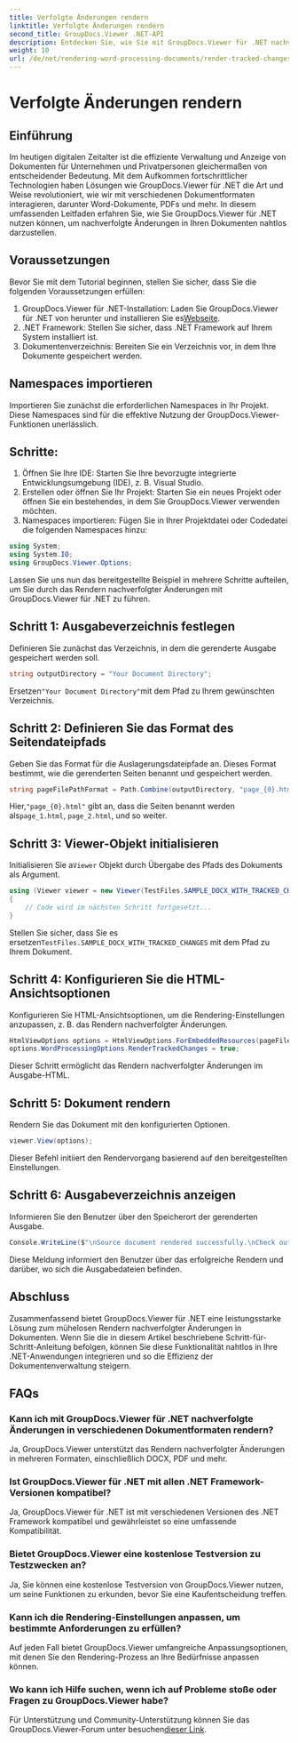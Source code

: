 ```yaml
---
title: Verfolgte Änderungen rendern
linktitle: Verfolgte Änderungen rendern
second_title: GroupDocs.Viewer .NET-API
description: Entdecken Sie, wie Sie mit GroupDocs.Viewer für .NET nachverfolgte Änderungen in Dokumenten mühelos rendern können. Steigern Sie die Effizienz Ihres Dokumentenmanagements.
weight: 10
url: /de/net/rendering-word-processing-documents/render-tracked-changes/
---
```


# Verfolgte Änderungen rendern

## Einführung
Im heutigen digitalen Zeitalter ist die effiziente Verwaltung und Anzeige von Dokumenten für Unternehmen und Privatpersonen gleichermaßen von entscheidender Bedeutung. Mit dem Aufkommen fortschrittlicher Technologien haben Lösungen wie GroupDocs.Viewer für .NET die Art und Weise revolutioniert, wie wir mit verschiedenen Dokumentformaten interagieren, darunter Word-Dokumente, PDFs und mehr. In diesem umfassenden Leitfaden erfahren Sie, wie Sie GroupDocs.Viewer für .NET nutzen können, um nachverfolgte Änderungen in Ihren Dokumenten nahtlos darzustellen.
## Voraussetzungen
Bevor Sie mit dem Tutorial beginnen, stellen Sie sicher, dass Sie die folgenden Voraussetzungen erfüllen:
1. GroupDocs.Viewer für .NET-Installation: Laden Sie GroupDocs.Viewer für .NET von herunter und installieren Sie es[Webseite](https://releases.groupdocs.com/viewer/net/).
2. .NET Framework: Stellen Sie sicher, dass .NET Framework auf Ihrem System installiert ist.
3. Dokumentenverzeichnis: Bereiten Sie ein Verzeichnis vor, in dem Ihre Dokumente gespeichert werden.

## Namespaces importieren
Importieren Sie zunächst die erforderlichen Namespaces in Ihr Projekt. Diese Namespaces sind für die effektive Nutzung der GroupDocs.Viewer-Funktionen unerlässlich.
## Schritte:
1. Öffnen Sie Ihre IDE: Starten Sie Ihre bevorzugte integrierte Entwicklungsumgebung (IDE), z. B. Visual Studio.
2. Erstellen oder öffnen Sie Ihr Projekt: Starten Sie ein neues Projekt oder öffnen Sie ein bestehendes, in dem Sie GroupDocs.Viewer verwenden möchten.
3. Namespaces importieren: Fügen Sie in Ihrer Projektdatei oder Codedatei die folgenden Namespaces hinzu:
```csharp
using System;
using System.IO;
using GroupDocs.Viewer.Options;
```

Lassen Sie uns nun das bereitgestellte Beispiel in mehrere Schritte aufteilen, um Sie durch das Rendern nachverfolgter Änderungen mit GroupDocs.Viewer für .NET zu führen.
## Schritt 1: Ausgabeverzeichnis festlegen
Definieren Sie zunächst das Verzeichnis, in dem die gerenderte Ausgabe gespeichert werden soll.
```csharp
string outputDirectory = "Your Document Directory";
```
 Ersetzen`"Your Document Directory"`mit dem Pfad zu Ihrem gewünschten Verzeichnis.
## Schritt 2: Definieren Sie das Format des Seitendateipfads
Geben Sie das Format für die Auslagerungsdateipfade an. Dieses Format bestimmt, wie die gerenderten Seiten benannt und gespeichert werden.
```csharp
string pageFilePathFormat = Path.Combine(outputDirectory, "page_{0}.html");
```
 Hier,`"page_{0}.html"` gibt an, dass die Seiten benannt werden als`page_1.html`, `page_2.html`, und so weiter.
## Schritt 3: Viewer-Objekt initialisieren
 Initialisieren Sie a`Viewer` Objekt durch Übergabe des Pfads des Dokuments als Argument.
```csharp
using (Viewer viewer = new Viewer(TestFiles.SAMPLE_DOCX_WITH_TRACKED_CHANGES))
{
    // Code wird im nächsten Schritt fortgesetzt...
}
```
 Stellen Sie sicher, dass Sie es ersetzen`TestFiles.SAMPLE_DOCX_WITH_TRACKED_CHANGES` mit dem Pfad zu Ihrem Dokument.
## Schritt 4: Konfigurieren Sie die HTML-Ansichtsoptionen
Konfigurieren Sie HTML-Ansichtsoptionen, um die Rendering-Einstellungen anzupassen, z. B. das Rendern nachverfolgter Änderungen.
```csharp
HtmlViewOptions options = HtmlViewOptions.ForEmbeddedResources(pageFilePathFormat);
options.WordProcessingOptions.RenderTrackedChanges = true;
```
Dieser Schritt ermöglicht das Rendern nachverfolgter Änderungen im Ausgabe-HTML.
## Schritt 5: Dokument rendern
Rendern Sie das Dokument mit den konfigurierten Optionen.
```csharp
viewer.View(options);
```
Dieser Befehl initiiert den Rendervorgang basierend auf den bereitgestellten Einstellungen.
## Schritt 6: Ausgabeverzeichnis anzeigen
Informieren Sie den Benutzer über den Speicherort der gerenderten Ausgabe.
```csharp
Console.WriteLine($"\nSource document rendered successfully.\nCheck output in {outputDirectory}.");
```
Diese Meldung informiert den Benutzer über das erfolgreiche Rendern und darüber, wo sich die Ausgabedateien befinden.

## Abschluss
Zusammenfassend bietet GroupDocs.Viewer für .NET eine leistungsstarke Lösung zum mühelosen Rendern nachverfolgter Änderungen in Dokumenten. Wenn Sie die in diesem Artikel beschriebene Schritt-für-Schritt-Anleitung befolgen, können Sie diese Funktionalität nahtlos in Ihre .NET-Anwendungen integrieren und so die Effizienz der Dokumentenverwaltung steigern.
## FAQs
### Kann ich mit GroupDocs.Viewer für .NET nachverfolgte Änderungen in verschiedenen Dokumentformaten rendern?
Ja, GroupDocs.Viewer unterstützt das Rendern nachverfolgter Änderungen in mehreren Formaten, einschließlich DOCX, PDF und mehr.
### Ist GroupDocs.Viewer für .NET mit allen .NET Framework-Versionen kompatibel?
Ja, GroupDocs.Viewer für .NET ist mit verschiedenen Versionen des .NET Framework kompatibel und gewährleistet so eine umfassende Kompatibilität.
### Bietet GroupDocs.Viewer eine kostenlose Testversion zu Testzwecken an?
Ja, Sie können eine kostenlose Testversion von GroupDocs.Viewer nutzen, um seine Funktionen zu erkunden, bevor Sie eine Kaufentscheidung treffen.
### Kann ich die Rendering-Einstellungen anpassen, um bestimmte Anforderungen zu erfüllen?
Auf jeden Fall bietet GroupDocs.Viewer umfangreiche Anpassungsoptionen, mit denen Sie den Rendering-Prozess an Ihre Bedürfnisse anpassen können.
### Wo kann ich Hilfe suchen, wenn ich auf Probleme stoße oder Fragen zu GroupDocs.Viewer habe?
 Für Unterstützung und Community-Unterstützung können Sie das GroupDocs.Viewer-Forum unter besuchen[dieser Link](https://forum.groupdocs.com/c/viewer/9).